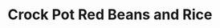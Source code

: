 ---
layout: recipe
title:  "Crock Pot Red Beans and Rice"
image: crock-pot-red-beans-and-rice.jpg
imagecredit: https://www.gimmesomeoven.com/crock-pot-red-beans-and-rice/
dateAdded: 20170316

authorName: 
authorURL: 
sourceName: 
sourceURL: 
category: Grain
yield: 8
prepTime: 15 
cookTime: 420

ingredients:
- 1 lb bag of dried red beans
- 7 cups water
- 1 green bell pepper, chopped
- 1 medium onion, chopped
- 3 celery stalks, chopped
- 3 garlic cloves, chopped or minced
- 2 cans Campbell's chicken broth
- 1 1/2 pounds smoked sausage
- 2 tablespoons Creole Seasoning
- Cooked rice

directions:
- Rinse beans thoroughly and put into crock pot.
- Add water, chicken broth, garlic and chopped vegetables to the beans.
- Slice the sausage into bite sized pieces add to the crock pot along with the creole seasoning.
- Cook on high for about 7 hours.
- When ready to eat, cook rice according to package.
- Put desired amount of rice in the bottom of a bowl and top with desired amount of red beans and rice.

---